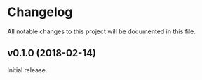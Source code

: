 # Changelog

All notable changes to this project will be documented in this file.

## v0.1.0 (2018-02-14)

Initial release.
